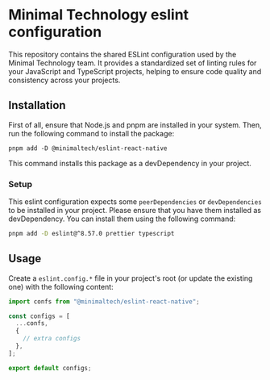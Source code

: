 # Minimal Technology eslint configuration

This repository contains the shared ESLint configuration used by the Minimal Technology team. It provides a standardized set of linting rules for your JavaScript and TypeScript projects, helping to ensure code quality and consistency across your projects.

## Installation

First of all, ensure that Node.js and pnpm are installed in your system. Then, run the following command to install the package:


```
pnpm add -D @minimaltech/eslint-react-native
```

This command installs this package as a devDependency in your project.

### Setup

This eslint configuration expects some `peerDependencies` or `devDependencies` to be installed in your project. Please ensure that you have them installed as devDependency.
You can install them using the following command:

```bash
pnpm add -D eslint@^8.57.0 prettier typescript
```

## Usage

Create a `eslint.config.*` file in your project's root (or update the existing one) with the following content:

```ts
import confs from "@minimaltech/eslint-react-native";

const configs = [
  ...confs,
  {
    // extra configs
  },
];

export default configs;
```
